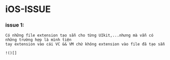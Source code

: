 # iOS-ISSUE
### issue 1:
    Có những file extension tạo sẵn cho từng UIkit,...nhưng mà vẫn có những trường hợp là mình tiện 
    tay extension vào cái VC && VM chứ không extension vào file đã tạo sẵn

    !()[]
